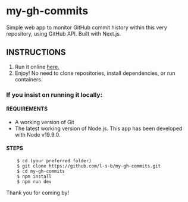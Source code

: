 # my-gh-commits
Simple web app to monitor GitHub commit history within this very repository, using GitHub API. Built with Next.js.

## INSTRUCTIONS
1. Run it online <a href="https://l-s-b.github.io/my-gh-commits/">here.</a>
2. Enjoy! No need to clone repositories, install dependencies, or run containers.

### If you insist on running it locally:

#### REQUIREMENTS
- A working version of Git
- The latest working version of Node.js. This app has been developed with Node v19.9.0.

#### STEPS
```
    $ cd (your preferred folder)
    $ git clone https://github.com/l-s-b/my-gh-commits.git
    $ cd my-gh-commits
    $ npm install
    $ npm run dev
```
Thank you for coming by!
